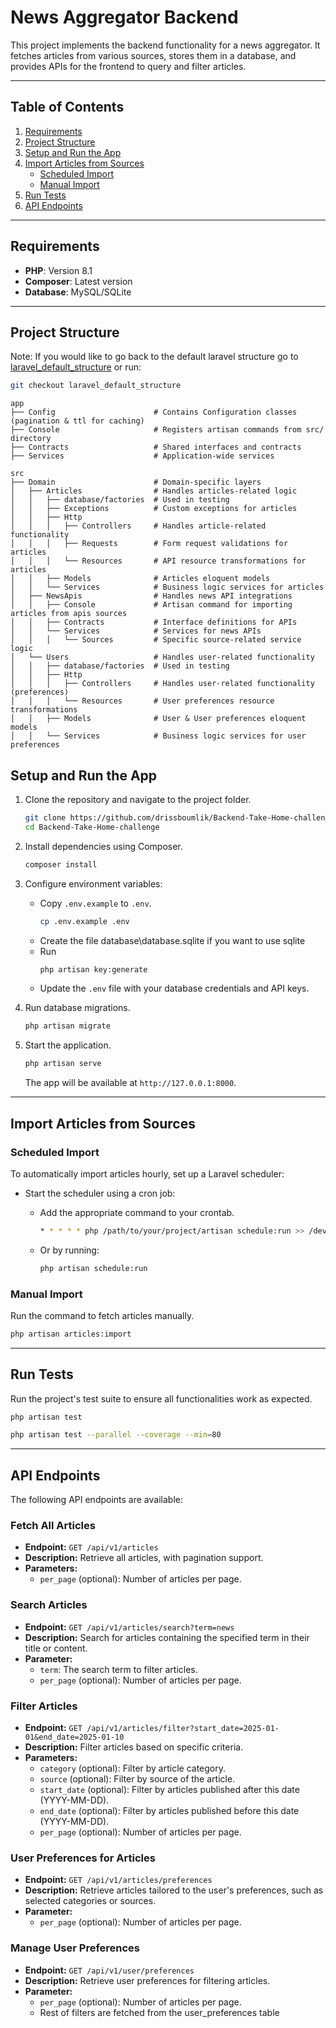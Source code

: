 # News Aggregator Backend

This project implements the backend functionality for a news aggregator. It fetches articles from various sources, stores them in a database, and provides APIs for the frontend to query and filter articles.

---

## Table of Contents

1. [Requirements](#requirements)
2. [Project Structure](#project-structure)
3. [Setup and Run the App](#setup-and-run-the-app)
4. [Import Articles from Sources](#import-articles-from-sources)
    - [Scheduled Import](#scheduled-import)
    - [Manual Import](#manual-import)
5. [Run Tests](#run-tests)
6. [API Endpoints](#api-endpoints)

---

## Requirements

- **PHP**: Version 8.1
- **Composer**: Latest version
- **Database**: MySQL/SQLite

---

## Project Structure


Note: If you would like to go back to the default laravel structure 
go to [laravel_default_structure](https://github.com/DrissBoumlik/Backend-Take-Home-challenge/tree/laravel_default_structure) or run:

```bash
git checkout laravel_default_structure
```

```
app
├── Config                      # Contains Configuration classes (pagination & ttl for caching)
├── Console                     # Registers artisan commands from src/ directory
├── Contracts                   # Shared interfaces and contracts
├── Services                    # Application-wide services

src
├── Domain                      # Domain-specific layers
│   ├── Articles                # Handles articles-related logic
│   │   ├── database/factories  # Used in testing
│   │   ├── Exceptions          # Custom exceptions for articles
│   │   ├── Http
│   │   │   ├── Controllers     # Handles article-related functionality
│   │   │   ├── Requests        # Form request validations for articles
│   │   │   └── Resources       # API resource transformations for articles
│   │   ├── Models              # Articles eloquent models
│   │   └── Services            # Business logic services for articles
│   ├── NewsApis                # Handles news API integrations
│   │   ├── Console             # Artisan command for importing articles from apis sources
│   │   ├── Contracts           # Interface definitions for APIs
│   │   └── Services            # Services for news APIs
│   │   │   └── Sources         # Specific source-related service logic
│   └── Users                   # Handles user-related functionality
│   │   ├── database/factories  # Used in testing
│   │   ├── Http
│   │   │   ├── Controllers     # Handles user-related functionality (preferences)
│   │   │   └── Resources       # User preferences resource transformations
│   │   ├── Models              # User & User preferences eloquent models
│   │   └── Services            # Business logic services for user preferences
```

## Setup and Run the App

1. Clone the repository and navigate to the project folder.

    ```bash
    git clone https://github.com/drissboumlik/Backend-Take-Home-challenge/
    cd Backend-Take-Home-challenge
    ```

2. Install dependencies using Composer.

    ```bash
    composer install
    ```

3. Configure environment variables:
    - Copy `.env.example` to `.env`.
        ```bash
        cp .env.example .env
        ```
    - Create the file database\database.sqlite if you want to use sqlite
    - Run 
        ```bash 
        php artisan key:generate
        ```
    - Update the `.env` file with your database credentials and API keys.


4. Run database migrations.

    ```bash
    php artisan migrate
    ```

5. Start the application.

    ```bash
    php artisan serve
    ```

    The app will be available at `http://127.0.0.1:8000`.

---

## Import Articles from Sources

### Scheduled Import

To automatically import articles hourly, set up a Laravel scheduler:

- Start the scheduler using a cron job:
    - Add the appropriate command to your crontab.

        ```bash
        * * * * * php /path/to/your/project/artisan schedule:run >> /dev/null 2>&1
        ```
    - Or by running:
        ```bash
        php artisan schedule:run
        ```

### Manual Import

Run the command to fetch articles manually.
```bash
php artisan articles:import
```

---

## Run Tests

Run the project's test suite to ensure all functionalities work as expected.

```bash
php artisan test
```

```bash
php artisan test --parallel --coverage --min=80
```

---

## API Endpoints

The following API endpoints are available:

### Fetch All Articles

- **Endpoint:** `GET /api/v1/articles`  
- **Description:** Retrieve all articles, with pagination support.  
- **Parameters:**
  - `per_page` (optional): Number of articles per page.

### Search Articles
- **Endpoint:** `GET /api/v1/articles/search?term=news`  
- **Description:** Search for articles containing the specified term in their title or content.  
- **Parameter:**
  - `term`: The search term to filter articles.  
  - `per_page` (optional): Number of articles per page.

### Filter Articles
- **Endpoint:** `GET /api/v1/articles/filter?start_date=2025-01-01&end_date=2025-01-10`  
- **Description:** Filter articles based on specific criteria.  
- **Parameters:**
  - `category` (optional): Filter by article category.
  - `source` (optional): Filter by source of the article.
  - `start_date` (optional): Filter by articles published after this date (YYYY-MM-DD).
  - `end_date` (optional): Filter by articles published before this date (YYYY-MM-DD).
  - `per_page` (optional): Number of articles per page.

### User Preferences for Articles
- **Endpoint:** `GET /api/v1/articles/preferences`  
- **Description:** Retrieve articles tailored to the user's preferences, such as selected categories or sources.  
- **Parameter:**
  - `per_page` (optional): Number of articles per page.

### Manage User Preferences
- **Endpoint:** `GET /api/v1/user/preferences`  
- **Description:** Retrieve user preferences for filtering articles.  
- **Parameter:**
    - `per_page` (optional): Number of articles per page.
    - Rest of filters are fetched from the user_preferences table
